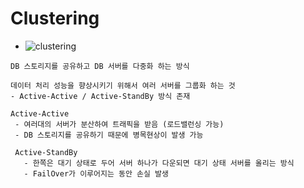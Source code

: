 # Clustering
  - ![clustering](https://github.com/pnci1029/TIL/assets/81909140/fd7d1fa8-04d2-4887-9d26-79cc44b4661d)

   ```
   DB 스토리지를 공유하고 DB 서버를 다중화 하는 방식
   
   데이터 처리 성능을 향상시키기 위해서 여러 서버를 그룹화 하는 것
   - Active-Active / Active-StandBy 방식 존재
   
   Active-Active
    - 여러대의 서버가 분산하여 트래픽을 받음 (로드밸런싱 가능)
    - DB 스토리지를 공유하기 때문에 병목현상이 발생 가능
    
    Active-StandBy
      - 한쪽은 대기 상태로 두어 서버 하나가 다운되면 대기 상태 서버를 올리는 방식
      - FailOver가 이루어지는 동안 손실 발생
   ```
